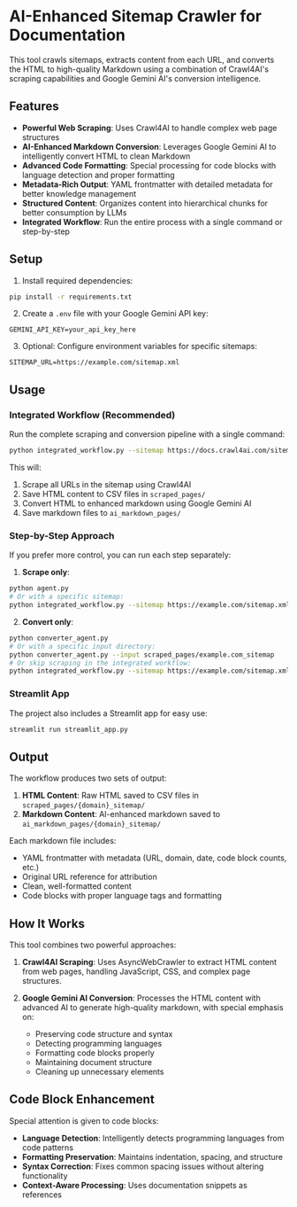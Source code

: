 # AI-Enhanced Sitemap Crawler for Documentation

This tool crawls sitemaps, extracts content from each URL, and converts the HTML to high-quality Markdown using a combination of Crawl4AI's scraping capabilities and Google Gemini AI's conversion intelligence.

## Features

- **Powerful Web Scraping**: Uses Crawl4AI to handle complex web page structures
- **AI-Enhanced Markdown Conversion**: Leverages Google Gemini AI to intelligently convert HTML to clean Markdown
- **Advanced Code Formatting**: Special processing for code blocks with language detection and proper formatting
- **Metadata-Rich Output**: YAML frontmatter with detailed metadata for better knowledge management
- **Structured Content**: Organizes content into hierarchical chunks for better consumption by LLMs
- **Integrated Workflow**: Run the entire process with a single command or step-by-step

## Setup

1. Install required dependencies:

```bash
pip install -r requirements.txt
```

2. Create a `.env` file with your Google Gemini API key:

```
GEMINI_API_KEY=your_api_key_here
```

3. Optional: Configure environment variables for specific sitemaps:

```
SITEMAP_URL=https://example.com/sitemap.xml
```

## Usage

### Integrated Workflow (Recommended)

Run the complete scraping and conversion pipeline with a single command:

```bash
python integrated_workflow.py --sitemap https://docs.crawl4ai.com/sitemap.xml
```

This will:
1. Scrape all URLs in the sitemap using Crawl4AI
2. Save HTML content to CSV files in `scraped_pages/`
3. Convert HTML to enhanced markdown using Google Gemini AI
4. Save markdown files to `ai_markdown_pages/`

### Step-by-Step Approach

If you prefer more control, you can run each step separately:

1. **Scrape only**:
```bash
python agent.py
# Or with a specific sitemap:
python integrated_workflow.py --sitemap https://example.com/sitemap.xml --skip-convert
```

2. **Convert only**:
```bash
python converter_agent.py
# Or with a specific input directory:
python converter_agent.py --input scraped_pages/example.com_sitemap
# Or skip scraping in the integrated workflow:
python integrated_workflow.py --sitemap https://example.com/sitemap.xml --skip-scrape
```

### Streamlit App

The project also includes a Streamlit app for easy use:

```bash
streamlit run streamlit_app.py
```

## Output

The workflow produces two sets of output:

1. **HTML Content**: Raw HTML saved to CSV files in `scraped_pages/{domain}_sitemap/`
2. **Markdown Content**: AI-enhanced markdown saved to `ai_markdown_pages/{domain}_sitemap/`

Each markdown file includes:
- YAML frontmatter with metadata (URL, domain, date, code block counts, etc.)
- Original URL reference for attribution
- Clean, well-formatted content
- Code blocks with proper language tags and formatting

## How It Works

This tool combines two powerful approaches:

1. **Crawl4AI Scraping**: Uses AsyncWebCrawler to extract HTML content from web pages, handling JavaScript, CSS, and complex page structures.

2. **Google Gemini AI Conversion**: Processes the HTML content with advanced AI to generate high-quality markdown, with special emphasis on:
   - Preserving code structure and syntax
   - Detecting programming languages
   - Formatting code blocks properly
   - Maintaining document structure
   - Cleaning up unnecessary elements

## Code Block Enhancement

Special attention is given to code blocks:

- **Language Detection**: Intelligently detects programming languages from code patterns
- **Formatting Preservation**: Maintains indentation, spacing, and structure
- **Syntax Correction**: Fixes common spacing issues without altering functionality
- **Context-Aware Processing**: Uses documentation snippets as references 
